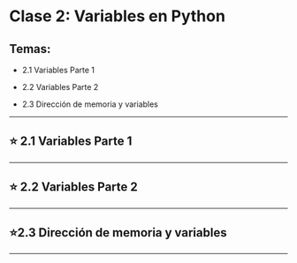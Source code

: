 # Clase 2:  Variables en Python

## Temas:

- 2.1 Variables Parte 1

- 2.2 Variables Parte 2

- 2.3 Dirección de memoria y variables

---

## :star: 2.1 Variables Parte 1

---

## :star: 2.2 Variables Parte 2

---

## :star:2.3 Dirección de memoria y variables

---
